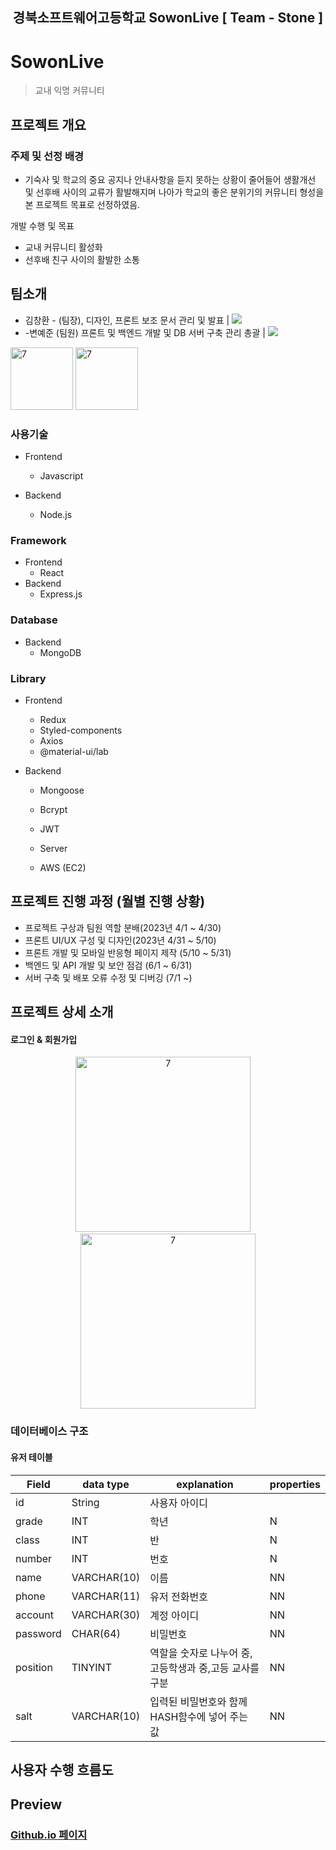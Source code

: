 <h2 align="middle">경북소프트웨어고등학교 SowonLive [ Team - Stone ]</h2>

# SowonLive
> 교내 익명 커뮤니티

## 프로젝트 개요
### 주제 및 선정 배경
- 기숙사 및 학교의 중요 공지나 안내사항을 듣지 못하는 상황이 줄어들어 생활개선 및 선후배 사이의 교류가 활발해지며 나아가 학교의 좋은 분위기의 커뮤니티 형성을 본 프로젝트 목표로 선정하였음.

개발 수행 및 목표
- 교내 커뮤니티 활성화
- 선후배 친구 사이의 활발한 소통
## 팀소개
* 김창환 -
(팀장), 디자인, 프론트 보조 문서 관리 및 발표 | <a href="https://github.com/Takoyaa" target="_blank"><img src="https://img.shields.io/badge/GitHub-181717?style=flat-square&logo=GitHub&logoColor=white"/></a>
* -변예준 
(팀원) 프론트 및 백엔드 개발 및 DB 서버 구축 관리 총괄 | <a href="https://github.com/yejun178" target="_blank"><img src="https://img.shields.io/badge/GitHub-181717?style=flat-square&logo=GitHub&logoColor=white"/></a>
 <img width="100" alt="7" src="https://github.com/GBSW-Stone/.github/assets/64297220/6f1ca425-c28c-4781-b961-8da938fc7229">
 <img width="100" alt="7" src="https://github.com/GBSW-Stone/.github/assets/64297220/6c3cebe4-dfbc-4a49-9843-1590a6ee0abe">

### 사용기술
- Frontend
  - Javascript
  
- Backend
  - Node.js
  
### Framework
- Frontend
  - React
- Backend
  - Express.js
  
### Database
- Backend
  - MongoDB
  
### Library
- Frontend
  - Redux
  - Styled-components
  - Axios
  - @material-ui/lab

- Backend
  - Mongoose
  - Bcrypt
  - JWT

  - Server
  - AWS (EC2)


## 프로젝트 진행 과정 (월별 진행 상황)
 + 프로젝트 구상과 팀원 역할 분배(2023년 4/1  ~ 4/30)
 + 프론트 UI/UX 구성 및 디자인(2023년 4/31 ~ 5/10)
 + 프론트 개발 및 모바일 반응형 페이지 제작 (5/10 ~ 5/31)
 + 백엔드 및 API 개발 및 보안 점검 (6/1 ~ 6/31)
 + 서버 구축 및 배포 오류 수정 및 디버깅 (7/1 ~)
## 프로젝트 상세 소개
#### 로그인 & 회원가입
<p align="center">
  <img width="280" alt="7" src="https://github.com/GBSW-Stone/.github/assets/64297220/d1f9686a-251e-451b-86e5-bcce1d09716d">
  &nbsp;&nbsp;&nbsp;
  <img width="280" alt="7" src="https://github.com/GBSW-Stone/.github/assets/64297220/693d0cd2-1e2a-4be4-ba1f-d61ff6082a13">
</p>

### 데이터베이스 구조
#### 유저 테이블
| Field | data type | explanation | properties |
| ---------- | -------- | --------------- | -------- |
| id | String | 사용자 아이디 |
| grade | INT | 학년 | N |
| class | INT | 반 | N |
| number | INT | 번호 | N |
| name | VARCHAR(10) | 이름 | NN |
| phone | VARCHAR(11) | 유저 전화번호 | NN |
| account | VARCHAR(30) | 계정 아이디 | NN |
| password | CHAR(64) | 비밀번호 | NN |
| position | TINYINT | 역할을 숫자로 나누어 중,고등학생과 중,고등 교사를 구분 | NN |
| salt | VARCHAR(10) | 입력된 비밀번호와 함께 HASH함수에 넣어 주는 값 | NN |

## 사용자 수행 흐름도


## Preview

### [Github.io 페이지](https://github.com/GBSW-Stone)

